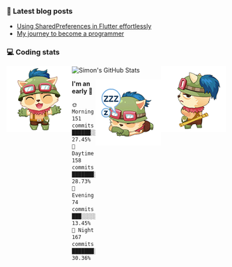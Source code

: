 ### 📘 Latest blog posts

<!-- BLOG-POST-LIST:START -->
- [Using SharedPreferences in Flutter effortlessly](http://blog.codingteemo.me/2020/07/15/Using-SharedPreferences-in-Flutter-effortlessly/)
- [My journey to become a programmer](http://blog.codingteemo.me/2018/07/14/My-journey-to-become-a-programmer/)
<!-- BLOG-POST-LIST:END -->

### 💻 Coding stats
<img align="right" src="https://raw.githubusercontent.com/simonpham/simonpham/master/assets/images/6kiur.gif" >


<img align="left" src="https://raw.githubusercontent.com/simonpham/simonpham/master/assets/images/5kiur.gif" >

![Simon's GitHub Stats](https://github-readme-stats-obu2qdcs2.vercel.app/api?username=simonpham)

<img align="right" src="https://raw.githubusercontent.com/simonpham/simonpham/master/assets/images/4kiur.gif" >

<!--START_SECTION:waka-->
**I'm an early 🐤** 

```text
🌞 Morning    151 commits    ██████░░░░░░░░░░░░░░░░░░░   27.45% 
🌆 Daytime    158 commits    ███████░░░░░░░░░░░░░░░░░░   28.73% 
🌃 Evening    74 commits     ███░░░░░░░░░░░░░░░░░░░░░░   13.45% 
🌙 Night      167 commits    ███████░░░░░░░░░░░░░░░░░░   30.36%

```



<!--END_SECTION:waka-->
